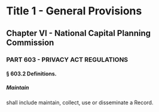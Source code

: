 
# Title 1 - General Provisions
## Chapter VI - National Capital Planning Commission
### PART 603 - PRIVACY ACT REGULATIONS
#### § 603.2 Definitions.
##### Maintain

shall include maintain, collect, use or disseminate a Record.
